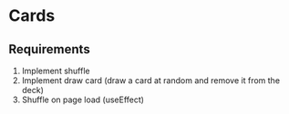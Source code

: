 # Cards
## Requirements
1. Implement shuffle
2. Implement draw card (draw a card at random and remove it from the deck)
3. Shuffle on page load (useEffect)
